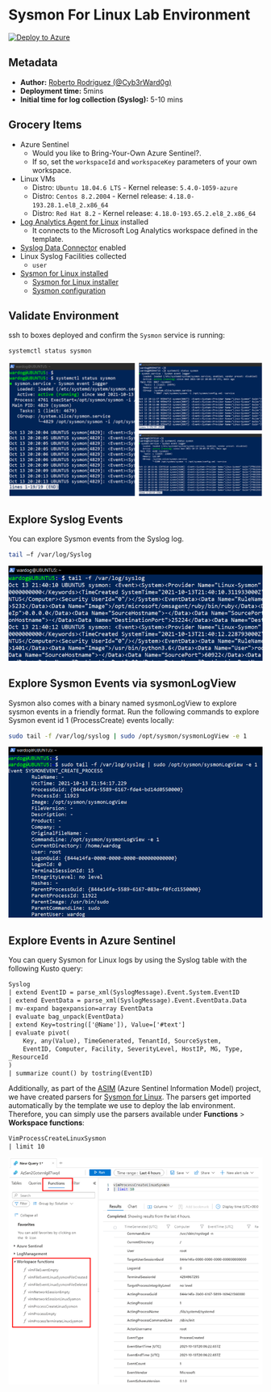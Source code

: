 # Sysmon For Linux Lab Environment

[![Deploy to Azure](https://aka.ms/deploytoazurebutton)]()

## Metadata

* **Author:** [Roberto Rodriguez (@Cyb3rWard0g)](https://twitter.com/Cyb3rWard0g)
* **Deployment time:** 5mins
* **Initial time for log collection (Syslog):** 5-10 mins

## Grocery Items

* Azure Sentinel
    * Would you like to Bring-Your-Own Azure Sentinel?.
    * If so, set the `workspaceId` and `workspaceKey` parameters of your own workspace.
* Linux VMs
    * Distro: `Ubuntu 18.04.6 LTS` - Kernel release: `5.4.0-1059-azure `
    * Distro: `Centos 8.2.2004` - Kernel release: `4.18.0-193.28.1.el8_2.x86_64`
    * Distro: `Red Hat 8.2` - Kernel release: `4.18.0-193.65.2.el8_2.x86_64`
* [Log Analytics Agent for Linux](https://github.com/microsoft/OMS-Agent-for-Linux) installed
    * It connects to the Microsoft Log Analytics workspace defined in the template.
* [Syslog Data Connector](https://docs.microsoft.com/en-us/azure/sentinel/connect-syslog) enabled
* Linux Syslog Facilities collected
    * `user`
* [Sysmon for Linux installed]()
    * [Sysmon for Linux installer]()
    * [Sysmon configuration]()

## Validate Environment

ssh to boxes deployed and confirm the `Sysmon` service is running:

```bash
systemctl status sysmon
```

![](../../../../resources/images/linux-sysmon-service-status.png)

## Explore Syslog Events

You can explore Sysmon events from the Syslog log. 

```bash
tail –f /var/log/Syslog 
```

![](../../../../resources/images/linux-sysmon-tail-syslog.png)

## Explore Sysmon Events via sysmonLogView 

Sysmon also comes with a binary named sysmonLogView to explore sysmon events in a friendly format. Run the following commands to explore Sysmon event id 1 (ProcessCreate) events locally: 

```bash
sudo tail -f /var/log/syslog | sudo /opt/sysmon/sysmonLogView -e 1 
```

![](../../../../resources/images/linux-sysmon-tail-sysmonlogview.png)

## Explore Events in Azure Sentinel

You can query Sysmon for Linux logs by using the Syslog table with the following Kusto query: 

```
Syslog 
| extend EventID = parse_xml(SyslogMessage).Event.System.EventID 
| extend EventData = parse_xml(SyslogMessage).Event.EventData.Data 
| mv-expand bagexpansion=array EventData 
| evaluate bag_unpack(EventData) 
| extend Key=tostring(['@Name']), Value=['#text'] 
| evaluate pivot( 
    Key, any(Value), TimeGenerated, TenantId, SourceSystem, 
    EventID, Computer, Facility, SeverityLevel, HostIP, MG, Type, _ResourceId 
) 
| summarize count() by tostring(EventID) 
```

Additionally, as part of the [ASIM](https://docs.microsoft.com/en-us/azure/sentinel/normalization-content) (Azure Sentinel Information Model) project, we have created parsers for [Sysmon for Linux](https://github.com/Azure/Azure-Sentinel/tree/master/Parsers/ASim%20Sysmon%20for%20Linux). The parsers get imported automatically by the template we use to deploy the lab environment. Therefore, you can simply use the parsers available under **Functions** > **Workspace functions**:

```
VimProcessCreateLinuxSysmon 
| limit 10
```

![](../../../../resources/images/linux-sysmon-azure-sentinel.png)